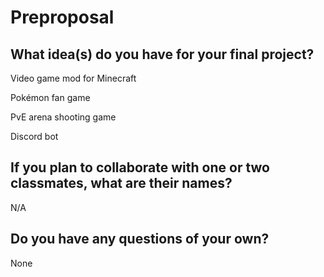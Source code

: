 # Preproposal

## What idea(s) do you have for your final project?

Video game mod for Minecraft

Pokémon fan game 

PvE arena shooting game 

Discord bot

## If you plan to collaborate with one or two classmates, what are their names?

N/A

## Do you have any questions of your own?

None
